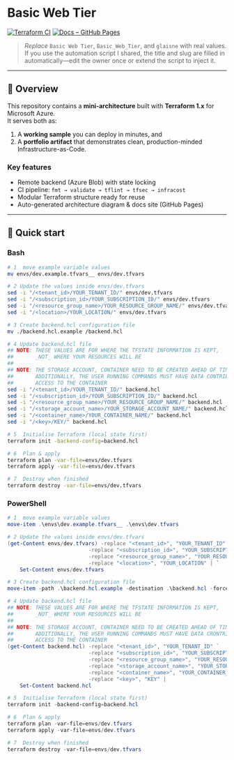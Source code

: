 # Basic Web Tier

[![Terraform CI](https://github.com/glaisne/Basic_Web_Tier/actions/workflows/ci.yml/badge.svg)](https://github.com/glaisne/Basic_Web_Tier/actions/workflows/ci.yml)
[![Docs – GitHub Pages](https://img.shields.io/badge/docs-gh--pages-blue)](https://glaisne.github.io/Basic_Web_Tier)

> *Replace* `Basic Web Tier`, `Basic_Web_Tier`, and `glaisne` with real values.  
> If you use the automation script I shared, the title and slug are filled in automatically—edit the owner once or extend the script to inject it.

---

## 🌟 Overview

This repository contains a **mini-architecture** built with **Terraform 1.x** for Microsoft Azure.  
It serves both as:

1. A **working sample** you can deploy in minutes, and  
2. A **portfolio artifact** that demonstrates clean, production-minded Infrastructure-as-Code.

### Key features

- Remote backend (Azure Blob) with state locking  
- CI pipeline: `fmt → validate → tflint → tfsec → infracost`  
- Modular Terraform structure ready for reuse  
- Auto-generated architecture diagram & docs site (GitHub Pages)

---

## 🚀 Quick start

### Bash

```bash
# 1  move example variable values
mv envs/dev.example.tfvars__ envs/dev.tfvars

# 2 Update the values inside envs/dev.tfvars
sed -i "/<tenant_id>/YOUR_TENANT_ID/" envs/dev.tfvars
sed -i "/<subscription_id>/YOUR_SUBSCRIPTION_ID/" envs/dev.tfvars
sed -i "/<resource_group_name>/YOUR_RESOURCE_GROUP_NAME/" envs/dev.tfvars
sed -i "/<location>/YOUR_LOCATION/" envs/dev.tfvars

# 3 Create backend.hcl configuration file
mv ./backend.hcl.example /backend.hcl

# 4 Update backend.hcl file
## NOTE: THESE VALUES ARE FOR WHERE THE TFSTATE INFORMATION IS KEPT,
##       _NOT_ WHERE YOUR RESOURCES WILL BE
##
## NOTE: THE STORAGE ACCOUNT, CONTAINER NEED TO BE CREATED AHEAD OF TIME.
##       ADDITIONALLY, THE USER RUNNING COMMANDS MUST HAVE DATA CONTRIBUTOR
##       ACCESS TO THE CONTAINER
sed -i "/<tenant_id>/YOUR_TENANT_ID/" backend.hcl                           # Tenant where the tfstate info will be
sed -i "/<subscription_id>/YOUR_SUBSCRIPTION_ID/" backend.hcl               # Subscription where the tfstate info will be
sed -i "/<resource_group_name>/YOUR_RESOURCE_GROUP_NAME/" backend.hcl       # Resource Group where the tfstate will be
sed -i "/<storage_account_name>/YOUR_STORAGE_ACCOUNT_NAME/" backend.hcl     # Storage Account where the tfstate will be
sed -i "/<container_name>/YOUR_CONTAINER_NAME/" backend.hcl                 # Storage Container where the tfstate will be
sed -i "/<key>/KEY/" backend.hcl                                            # Path in the container where the tfstate will be

# 5  Initialise Terraform (local state first)
terraform init -backend-config=backend.hcl

# 6  Plan & apply
terraform plan -var-file=envs/dev.tfvars
terraform apply -var-file=envs/dev.tfvars

# 7  Destroy when finished
terraform destroy -var-file=envs/dev.tfvars
```

### PowerShell

```powershell
# 1  move example variable values
move-item .\envs\dev.example.tfvars__ .\envs\dev.tfvars

# 2 Update the values inside envs/dev.tfvars
(get-Content envs/dev.tfvars) -replace "<tenant_id>", "YOUR_TENANT_ID" `
                          -replace "<subscription_id>", "YOUR_SUBSCRIPTION_ID" `
                          -replace "<resource_group_name>", "YOUR_RESOURCE_GROUP_NAME" `
                          -replace "<location>", "YOUR_LOCATION" | `
    Set-Content envs/dev.tfvars

# 3 Create backend.hcl configuration file
move-item -path .\backend.hcl.example -destination .\backend.hcl -force

# 4 Update backend.hcl file
## NOTE: THESE VALUES ARE FOR WHERE THE TFSTATE INFORMATION IS KEPT,
##       _NOT_ WHERE YOUR RESOURCES WILL BE
##
## NOTE: THE STORAGE ACCOUNT, CONTAINER NEED TO BE CREATED AHEAD OF TIME.
##       ADDITIONALLY, THE USER RUNNING COMMANDS MUST HAVE DATA CRONTRIBUTOR
##       ACCESS TO THE CONTAINER
(get-Content backend.hcl) -replace "<tenant_id>", "YOUR_TENANT_ID" `                            # Tenant where the tfstate info will be
                          -replace "<subscription_id>", "YOUR_SUBSCRIPTION_ID" `                # Subscription where the tfstate info will be
                          -replace "<resource_group_name>", "YOUR_RESOURCE_GROUP_NAME" `        # Resource Group where the tfstate will be
                          -replace "<storage_account_name>", "YOUR_STORAGE_ACCOUNT_NAME" `      # Storage Account where the tfstate will be
                          -replace "<container_name>", "YOUR_CONTAINER_NAME" `                  # Storage Container where the tfstate will be
                          -replace "<key>", "KEY" |                                             # Path in the container where the tfstate will be
    Set-Content backend.hcl

# 5  Initialise Terraform (local state first)
terraform init -backend-config=backend.hcl

# 6  Plan & apply
terraform plan -var-file=envs/dev.tfvars
terraform apply -var-file=envs/dev.tfvars

# 7  Destroy when finished
terraform destroy -var-file=envs/dev.tfvars
```
